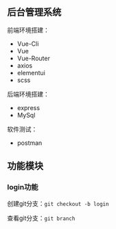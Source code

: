 ## 后台管理系统

前端环境搭建：
+ Vue-Cli
+ Vue
+ Vue-Router
+ axios
+ elementui
+ scss

后端环境搭建：
+ express
+ MySql

软件测试：
+ postman




## 功能模块

### login功能

创建git分支：`git checkout -b login`

查看git分支：`git branch`